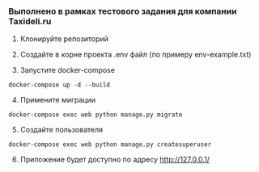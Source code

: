 ### Выполнено в рамках тестового задания для компании Taxideli.ru

1. Клонируйте репозиторий

2. Создайте в корне проекта .env файл (по примеру env-example.txt)

3. Запустите docker-compose
```
docker-compose up -d --build
```
4. Примените миграции
```
docker-compose exec web python manage.py migrate  
```
5. Создайте пользователя
```
docker-compose exec web python manage.py createsuperuser 
```
6. Приложение будет доступно по адресу http://127.0.0.1/
